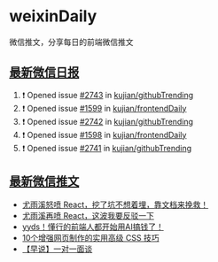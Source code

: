 # weixinDaily
微信推文，分享每日的前端微信推文

## [最新微信日报](https://github.com/kujian/weixinDaily/issues)

<!--START_SECTION:activity-->
1. ❗ Opened issue [#2743](https://github.com/kujian/githubTrending/issues/2743) in [kujian/githubTrending](https://github.com/kujian/githubTrending)
2. ❗ Opened issue [#1599](https://github.com/kujian/frontendDaily/issues/1599) in [kujian/frontendDaily](https://github.com/kujian/frontendDaily)
3. ❗ Opened issue [#2742](https://github.com/kujian/githubTrending/issues/2742) in [kujian/githubTrending](https://github.com/kujian/githubTrending)
4. ❗ Opened issue [#1598](https://github.com/kujian/frontendDaily/issues/1598) in [kujian/frontendDaily](https://github.com/kujian/frontendDaily)
5. ❗ Opened issue [#2741](https://github.com/kujian/githubTrending/issues/2741) in [kujian/githubTrending](https://github.com/kujian/githubTrending)
<!--END_SECTION:activity-->


## [最新微信推文](https://weixin.qdkfweb.cn/)

<!-- BLOG-POST-LIST:START -->
- [尤雨溪怒喷 React，挖了坑不想着埋，靠文档来挽救！](https://weixin.qdkfweb.cn/39359.html)
- [尤雨溪再喷 React，这波我要反驳一下](https://weixin.qdkfweb.cn/39332.html)
- [yyds！懂行的前端人都开始用AI搞钱了！](https://weixin.qdkfweb.cn/39319.html)
- [10个增强网页制作的实用高级 CSS 技巧](https://weixin.qdkfweb.cn/39320.html)
- [【早说】一对一面谈](https://weixin.qdkfweb.cn/39220.html)
<!-- BLOG-POST-LIST:END -->